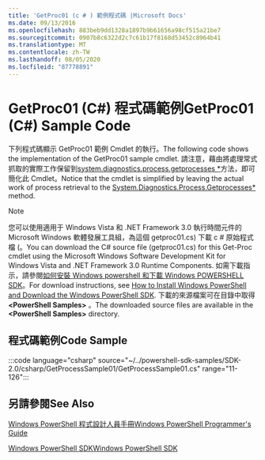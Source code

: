 ```yaml
---
title: 'GetProc01 (c # ) 範例程式碼 |Microsoft Docs'
ms.date: 09/13/2016
ms.openlocfilehash: 883beb9dd1328a1897b9b61656a98cf515a21be7
ms.sourcegitcommit: 0907b8c6322d2c7c61b17f8168d53452c8964b41
ms.translationtype: MT
ms.contentlocale: zh-TW
ms.lasthandoff: 08/05/2020
ms.locfileid: "87778891"
---
```

# <a name="getproc01-c-sample-code"></a><span data-ttu-id="b13bd-102">GetProc01 (C#) 程式碼範例</span><span class="sxs-lookup"><span data-stu-id="b13bd-102">GetProc01 (C#) Sample Code</span></span>

<span data-ttu-id="b13bd-103">下列程式碼顯示 GetProc01 範例 Cmdlet 的執行。</span><span class="sxs-lookup"><span data-stu-id="b13bd-103">The following code shows the implementation of the GetProc01 sample cmdlet.</span></span> <span data-ttu-id="b13bd-104">請注意，藉由將處理常式抓取的實際工作保留到[system.diagnostics.process.getprocesses \*](/dotnet/api/System.Diagnostics.Process.GetProcesses)方法，即可簡化此 Cmdlet。</span><span class="sxs-lookup"><span data-stu-id="b13bd-104">Notice that the cmdlet is simplified by leaving the actual work of process retrieval to the [System.Diagnostics.Process.Getprocesses\*](/dotnet/api/System.Diagnostics.Process.GetProcesses) method.</span></span>

> [!NOTE]
> <span data-ttu-id="b13bd-105">您可以使用適用于 Windows Vista 和 .NET Framework 3.0 執行時間元件的 Microsoft Windows 軟體發展工具組，為這個 getproc01.cs) 下載 c # 原始程式檔 (。</span><span class="sxs-lookup"><span data-stu-id="b13bd-105">You can download the C# source file (getproc01.cs) for this Get-Proc cmdlet using the Microsoft Windows Software Development Kit for Windows Vista and .NET Framework 3.0 Runtime Components.</span></span> <span data-ttu-id="b13bd-106">如需下載指示，請參閱[如何安裝 Windows powershell 和下載 Windows POWERSHELL SDK](/powershell/scripting/developer/installing-the-windows-powershell-sdk)。</span><span class="sxs-lookup"><span data-stu-id="b13bd-106">For download instructions, see [How to Install Windows PowerShell and Download the Windows PowerShell SDK](/powershell/scripting/developer/installing-the-windows-powershell-sdk).</span></span>
> <span data-ttu-id="b13bd-107">下載的來源檔案可在目錄中取得 **\<PowerShell Samples>** 。</span><span class="sxs-lookup"><span data-stu-id="b13bd-107">The downloaded source files are available in the **\<PowerShell Samples>** directory.</span></span>

## <a name="code-sample"></a><span data-ttu-id="b13bd-108">程式碼範例</span><span class="sxs-lookup"><span data-stu-id="b13bd-108">Code Sample</span></span>

:::code language="csharp" source="~/../powershell-sdk-samples/SDK-2.0/csharp/GetProcessSample01/GetProcessSample01.cs" range="11-126":::

## <a name="see-also"></a><span data-ttu-id="b13bd-109">另請參閱</span><span class="sxs-lookup"><span data-stu-id="b13bd-109">See Also</span></span>

[<span data-ttu-id="b13bd-110">Windows PowerShell 程式設計人員手冊</span><span class="sxs-lookup"><span data-stu-id="b13bd-110">Windows PowerShell Programmer's Guide</span></span>](./windows-powershell-programmer-s-guide.md)

[<span data-ttu-id="b13bd-111">Windows PowerShell SDK</span><span class="sxs-lookup"><span data-stu-id="b13bd-111">Windows PowerShell SDK</span></span>](../windows-powershell-reference.md)
